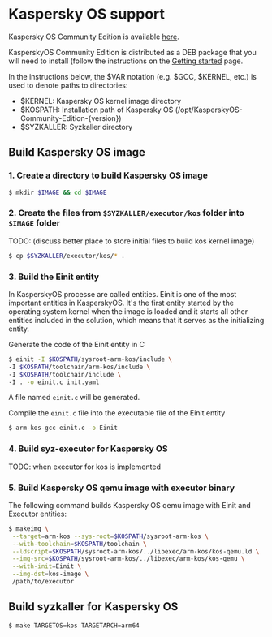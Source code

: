 # Kaspersky OS support

Kaspersky OS Community Edition is available
[here](https://os.kaspersky.com/download-community-edition/).

KasperskyOS Community Edition is distributed as a DEB package that you will need to install
(follow the instructions on the
[Getting started](https://support.kaspersky.com/help/KCE/1.0/en-US/getting_started.htm) page.


In the instructions below, the $VAR notation (e.g. $GCC, $KERNEL, etc.)
is used to denote paths to directories:

- $KERNEL: Kaspersky OS kernel image directory
- $KOSPATH: Installation path of Kaspersky OS (/opt/KasperskyOS-Community-Edition-{version})
- $SYZKALLER: Syzkaller directory

## Build Kaspersky OS image

### 1. Create a directory to build Kaspersky OS image

```bash
$ mkdir $IMAGE && cd $IMAGE
```

### 2. Create the files from `$SYZKALLER/executor/kos` folder into `$IMAGE` folder
TODO: (discuss better place to store initial files to build kos kernel image)

```bash
$ cp $SYZKALLER/executor/kos/* .
```

### 3. Build the Einit entity
In  KasperskyOS processe are called entities.
Einit is one of the most important entities in KasperskyOS.
It's the first entity started by the operating system kernel when the
image is loaded and it starts all other entities included in the
solution, which means that it serves as the initializing entity.

Generate the code of the Einit entity in C
```bash
$ einit -I $KOSPATH/sysroot-arm-kos/include \
-I $KOSPATH/toolchain/arm-kos/include \
-I $KOSPATH/toolchain/include \
-I . -o einit.c init.yaml
```

A file named `einit.c` will be generated.

Compile the `einit.c` file into the executable file of the Einit entity
```bash
$ arm-kos-gcc einit.c -o Einit
```

### 4. Build syz-executor for Kaspersky OS

TODO: when executor for kos is implemented

### 5. Build Kaspersky OS qemu image with executor binary

The following command builds Kaspersky OS qemu image with Einit and Executor entities:
```bash
$ makeimg \
 --target=arm-kos --sys-root=$KOSPATH/sysroot-arm-kos \
 --with-toolchain=$KOSPATH/toolchain \
 --ldscript=$KOSPATH/sysroot-arm-kos/../libexec/arm-kos/kos-qemu.ld \
 --img-src=$KOSPATH/sysroot-arm-kos/../libexec/arm-kos/kos-qemu \
 --with-init=Einit \
 --img-dst=kos-image \
 /path/to/executor
```

## Build syzkaller for Kaspersky OS

```bash
$ make TARGETOS=kos TARGETARCH=arm64
```
